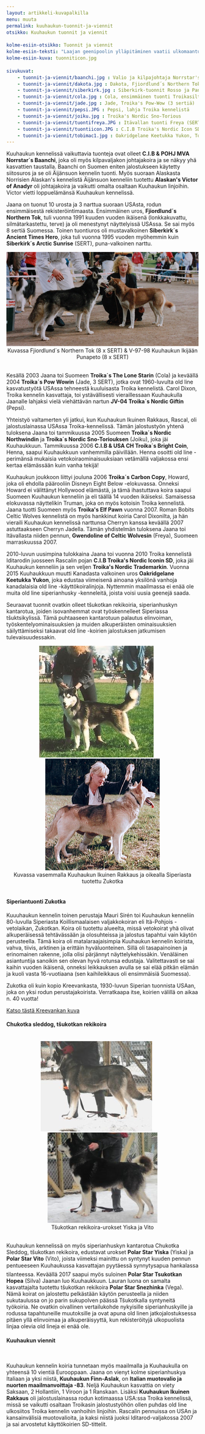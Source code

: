 ```yaml
---
layout: artikkeli-kuvapalkilla
menu: muuta
permalink: kuuhaukun-tuonnit-ja-viennit
otsikko: Kuuhaukun tuonnit ja viennit 

kolme-esiin-otsikko: Tuonnit ja viennit
kolme-esiin-teksti: "Laajan geenipoolin ylläpitäminen vaatii ulkomaantuonteja. Koiramme ovat kysyttyjä myös ulkomailla, tutustu tuonti- ja vientikoiriimme."
kolme-esiin-kuva: tuonniticon.jpg

sivukuvat:
    - tuonnit-ja-viennit/baanchi.jpg : Valio ja kilpajohtaja Norrstar's Baanchi
    - tuonnit-ja-viennit/dakota.jpg : Dakota, Fjiordlund´s Northern Tok
    - tuonnit-ja-viennit/siberkirk.jpg : Siberkirk-tuonnit Rosso ja Panda
    - tuonnit-ja-viennit/cola.jpg : Cola, ensimmäinen tuonti Troikasilta
    - tuonnit-ja-viennit/jade.jpg : Jade, Troika's Pow-Wow (3 sertiä)
    - tuonnit-ja-viennit/pepsi.JPG : Pepsi, lahja Troika kennelistä
    - tuonnit-ja-viennit/joiku.jpg : Troika's Nordic Sno-Torious
    - tuonnit-ja-viennit/tuontifreya.JPG : Itävallan tuonti Freya (SERT, VSP)
    - tuonnit-ja-viennit/tuontiicon.JPG : C.I.B Troika's Nordic Icon SD
    - tuonnit-ja-viennit/tobimac1.jpg : Oakridgelane Keetukka Yukon, Tobi-Mac
---
```

Kuuhaukun kennelissä vaikuttavia tuonteja ovat olleet **C.I.B & POHJ MVA Norrstar´s Baanchi**, 
joka oli myös kilpavaljakon johtajakoira ja se näkyy yhä kasvattien taustalla. Baanchi on Suomen 
eniten jalostukseen käytetty siitosuros ja se oli Äijänsuon kennelin tuonti. Myös suoraan Alaskasta 
Norrisien Alaskan's kennelistä Äijänsuon kenneliin tuotettu **Alaskan's Victor of Anadyr** oli 
johtajakoira ja vaikutti omalta osaltaan Kuuhaukun linjoihin. Victor vietti loppuelämänsä Kuuhaukun 
kennelissä.

Jaana on tuonut 10 urosta ja 3 narttua suoraan USAsta, rodun ensimmäisestä rekisteröintimaasta. 
Ensimmäinen uros, **Fjiordlund´s Northern Tok**, tuli vuonna 1991 kuuden vuoden ikäisenä (lonkkakuvattu, 
silmätarkastettu, terve) ja oli menestynyt näyttelyissä USAssa. Se sai myös 8 sertiä Suomessa. Toinen 
tuontiuros oli mustavalkoinen **Siberkirk´s Ancient Times Hero**, joka tuli vuonna 1995 vuoden myöhemmin 
kuin **Siberkirk´s Arctic Sunrise** (SERT), puna-valkoinen narttu.


<center>
<img src="images/tuonnit-ja-viennit/tuonnit1.JPG"><br>
Kuvassa Fjiordlund´s Northern Tok (8 x SERT) & V-97-98 Kuuhaukun Ikijään Punapeto (8 x SERT)
</center>
<br>

Kesällä 2003 Jaana toi Suomeen **Troika´s The Lone Starin** (Cola) ja keväällä 2004 **Troika´s Pow Wowin** 
(Jade, 3 SERT), jotka ovat 1960-luvulta old line kasvatustyötä USAssa tehneestä kuuluisasta Troika kennelistä. 
Carol Dixon, Troika kennelin kasvattaja, toi ystävällisesti vieraillessaan Kuuhaukulla Jaanalle lahjaksi 
vielä viehättävän nartun **JV-04 Troika´s Nordic Giftin** (Pepsi).

Yhteistyö valtamerten yli jatkui, kun Kuuhaukun Ikuinen Rakkaus, Rascal, oli jalostuslainassa 
USAssa Troika-kennelissä. Tämän jalostustyön yhtenä tuloksena Jaana toi tammikuussa 2005 
Suomeen **Troika´s Nordic Northwindin** ja **Troika´s Nordic Sno-Toriouksen** (Joiku), 
joka jäi Kuuhaukkuun. Tammikuussa 2006 **C.I.B & USA CH Troika´s Bright Coin**, Henna, 
saapui Kuuhaukkuun vanhemmilla päivillään. Henna osoitti old line -perimänsä mukaisia 
vetokoiraominaisuuksiaan vetämällä valjakossa ensi kertaa elämässään kuin vanha tekijä!

Kuuhaukun joukkoon liittyi jouluna 2006 **Troika´s Carbon Copy**, Howard, 
joka oli ehdolla päärooliin Disneyn Eight Below -elokuvassa. Onneksi Howard ei välittänyt 
Hollywood elämästä, ja tämä ihastuttava koira saapui Suomeen Kuuhaukun kenneliin ja 
eli täällä 14 vuoden ikäiseksi. Samaisessa elokuvassa näyttelikin Truman, joka on 
myös kotoisin Troika kennelistä. Jaana tuotti Suomeen myös **Troika's Elf Pawn** 
vuonna 2007. Roman Bobits Celtic Wolves kennelistä on myös hankkinut koiria Carol 
Dixonilta, ja hän vieraili Kuuhaukun kennelissä narttunsa Cherryn kanssa keväällä 
2007 astuttaakseen Cherryn Jadella. Tämän yhdistelmän tuloksena Jaana toi Itävallasta niiden 
pennun, **Gwendoline of Celtic Wolvesin** (Freya), Suomeen marraskuussa 2007.

2010-luvun uusimpina tulokkaina Jaana toi vuonna 2010 Troika kennelistä Iditarodin 
juosseen Rascalin pojan **C.I.B Troika's Nordic Iconin SD**, joka jäi Kuuhaukun 
kenneliin ja sen veljen **Troika's Nordic Trademarkin**. Vuonna 2015 Kuuhaukkuun 
muutti Kanadasta valkoinen uros **Oakridgelane Keetukka Yukon**, joka edustaa 
viimeisenä ainoana yksilönä vanhoja 
kanadalaisia old line -käyttökoiralinjoja. Nyttemmin maailmassa ei enää ole muita old line siperianhusky -kenneleitä,
joista voisi uusia geenejä saada.

Seuraavat tuonnit ovatkin olleet tšukotkan rekikoiria, siperianhuskyn kantarotua, joiden 
isovanhemmat ovat
työskennelleet Siperiassa tšuktsikylissä. Tämä puhtaaseen kantarotuun palautus elinvoiman, työskentelyominaisuuksien
ja muiden alkuperäisten ominaisuuksien säilyttämiseksi takaavat old line -koirien jalostuksen jatkumisen
tulevaisuudessakin.

<center>
<img src="images/tuonnit-ja-viennit/rascalnly.jpg">
&nbsp; &nbsp; &nbsp; &nbsp;
<img src="images/tuonnit-ja-viennit/zukotka.JPG"/><br>
Kuvassa vasemmalla Kuuhaukun Ikuinen Rakkaus ja oikealla Siperiasta tuotettu Zukotka
</center>
<br>

<h4>Siperiantuonti Zukotka</h4>

Kuuuhaukun kennelin toinen perustaja Mauri Sirén toi Kuuhaukun kenneliin 80-luvulla 
Siperiasta Koillismaalaisen valjakkokoiran eli Itä-Pohjois -vetolaikan, Zukotkan. Koira oli 
tuotettu alueelta, missä vetokoirat yhä olivat alkuperäisessä tehtävässään ja olosuhteissa 
ja jalostus tapahtui vain käytön perusteella. Tämä koira oli matalaraajaisimpia Kuuhaukun 
kennelin koirista, vahva, tiivis, arktinen ja erittäin hyväluonteinen. Sillä oli 
tasapainoinen ja erinomainen rakenne, jolla olisi pärjännyt näyttelykehissäkin. 
Venäläinen asiantuntija sanoikin sen olevan hyvä rotunsa edustaja. Valitettavasti se 
sai kaihin vuoden ikäisenä, onneksi leikkauksen avulla se sai elää pitkän elämän ja 
kuoli vasta 16-vuotiaana (sen kaihileikkaus oli ensimmäisiä Suomessa).

Zukotka oli kuin kopio 
Kreevankasta, 1930-luvun Siperian tuonnista USAan, joka on yksi rodun perustajakoirista. 
Verratkaapa itse, koirien välillä on aikaa n. 40 vuotta!

[Katso tästä Kreevankan kuva](https://pawvillage.com/pedigree/dynprofile.asp?ID=AWSH174)

<h4>Chukotka sleddog, tšukotkan rekikoira</h4><br>

<center>
<img src="images/tuonnit-ja-viennit/tuontiyiska.JPG">
&nbsp; &nbsp; &nbsp; &nbsp;
<img src="images/tuonnit-ja-viennit/seisovavito.JPG"/><br>
Tšukotkan rekikoira-urokset Yiska ja Vito
</center>
<br>

Kuuhaukun kennelissä on myös siperianhuskyn kantarotua Chukotka Sleddog, tšukotkan rekikoira, 
edustavat urokset **Polar Star Yiska** (Yiska) ja **Polar Star Vito** (Vito), joista viimeksi 
mainittu on syntynyt kuuden pennun pentueeseen Kuuhaukussa kasvattajan pyytäessä synnytysapua 
hankalassa tilanteessa. Keväällä 2017 saapui myös suloinen **Polar Star Tsukotkan Hopea** (Silva)
Jaanan luo Kuuhaukkuun. Lauran luona on samalta kasvattajalta tuotettu tšukotkan 
rekikoira **Polar Star Snezhinka** (Vega). Nämä koirat on jalostettu pelkästään käytön perusteella ja 
niiden sukutaulussa on jo parin sukupolven päässä Tšukotkalla syntyneitä työkoiria. 
Ne ovatkin oivallinen vertailukohde nykyisille siperianhuskyille ja rodussa tapahtuneille 
muutoksille ja ovat apuna old linen jatkojalostuksessa pitäen yllä elinvoimaa ja alkuperäisyyttä, 
kun rekisteröityjä ulkopuolista linjaa olevia old lineja ei enää ole.

<h4>Kuuhaukun viennit</h4><br>

Kuuhaukun kennelin koiria tunnetaan myös maailmalla ja Kuuhaukulla on yhteensä 10 
vientiä Eurooppaan. Jaana on vienyt kolme siperianhuskya Italiaan ja yksi niistä, 
**Kuuhaukun Finn-Aslak**, on **Italian muotovalio ja nuorten maailmanvoittaja -83**. 
Neljä Kuuhaukun kasvattia on viety Saksaan, 2 Hollantiin, 1 Viroon ja 1 Ranskaan.
Lisäksi **Kuuhaukun Ikuinen Rakkaus** oli jalostuslainassa rodun kotimaassa USA:ssa 
Troika kennelissä, missä se vaikutti osaltaan Troikasin jalostustyöhön ollen puhdas old 
line ulkosiitos Troika kennelin vanhoihin linjoihin. Rascalin pennuissa on USAn ja 
kansainvälisiä muotovalioita, ja kaksi niistä juoksi Iditarod-valjakossa 2007 ja sai 
arvostetut käyttökoirien SD-tittelit.


